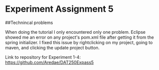 # Experiment Assignment 5

##Technincal problems

When doing the tutorial I only encountered only one problem. Eclipse showed me an error on any project's pom.xml file after getting it from the spring initializer. I fixed this issue by rightclicking on my project, going to maven, and clicking the update project button.


Link to repository for Experiment 1-4: https://github.com/Aredae/DAT250Expass5 
